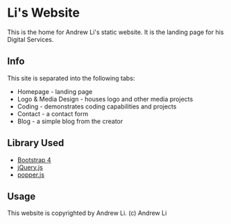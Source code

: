 # Li's Website

This is the home for Andrew Li's static website.
It is the landing page for his Digital Services.

## Info

This site is separated into the following tabs:

* Homepage - landing page
* Logo & Media Design - houses logo and other media projects
* Coding - demonstrates coding capabilities and projects
* Contact - a contact form
* Blog - a simple blog from the creator

## Library Used

* [Bootstrap 4](https://getbootstrap.com/)
* [jQuery.js](https://jquery.com)
* [popper.js](https://popper.js.org/)

## Usage

This website is copyrighted by Andrew Li.
(c) Andrew Li

